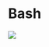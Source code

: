# Bash


<img src="https://s3.amazonaws.com/intranet-projects-files/holbertonschool-sysadmin_devops/205/image.jpg">
